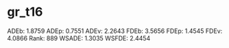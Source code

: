 # gr_t16

ADEb: 1.8759
ADEp: 0.7551
ADEv: 2.2643
FDEb: 3.5656
FDEp: 1.4545
FDEv: 4.0866
Rank: 889
WSADE: 1.3035
WSFDE: 2.4454